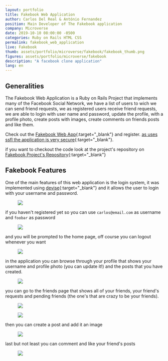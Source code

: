 ```yaml
---
layout: portfolio
title: Fakebook Web Application
author: Carlos Del Real & António Fernandez
position: Main Developer of The Fakebook application
company: Microverse
date: 2019-10-10 08:00:00 -0500
categories: Ruby on Rails HTML CSS 
permalink: fakebook_web_application
live: Fakebook
thumb: assets/portfolio/microverse/fakebook/fakebook_thumb.png
figures: assets/portfolio/microverse/fakebook
description: "A facebook clone application"
lang: en
---
```


## Generalities

The Fakebook Web Application is a Ruby on Rails Project that implements many of the Facebook Social Network, we have a list of users to wich we can send friend requests, we as registered users receive friend requests, we are able to login with user name and password, update the profile, with a profile photo, create posts with images, create comments on friends posts and like them.

Check out the [Fakebook Web App](https://frozen-everglades-48914.herokuapp.com/){:target="_blank"} and register. [as uses ssfl the application is very secure](https://es.wikipedia.org/wiki/Transport_Layer_Security){:target="_blank"}. 

if you want to checkout the code look at the project's repository on [Fakebook Project's Repository](https://github.com/trox115/Fakebook){:target="_blank"}

## Fakebook Features

One of the main features of this web application is the login system, it was implemented using [devise](https://github.com/heartcombo/devise){:target="_blank"} and it allows the user to login with your username and password.

<figure class="figure">
    <img src="{{ page.figures }}/login_home.png">
</figure>

if you haven't registered yet so you can use `carlos@email.com` as username and `foobar` as password

<figure class="figure">
    <img src="{{ page.figures }}/login_userandpass.png">
</figure>

and you will be prompted to the home page, off course you can logout whenever you want

<figure class="figure">
    <img src="{{ page.figures }}/logout.png">
</figure>

in the application you can browse through your profile that shows your username and profile photo (you can update it!) and the posts that you have created.

<figure class="figure">
    <img src="{{ page.figures }}/profile.png">
</figure>

you can go to the friends page that shows all of your friends, your friend's requests and pending friends (the one's that are crazy to be your friends).


<figure class="figure">
    <img src="{{ page.figures }}/friends.png">
</figure>

<figure class="figure">
    <img src="{{ page.figures }}/friendships.png">
</figure>

then you can create a post and add it an image 

<figure class="figure">
    <img src="{{ page.figures }}/create_post.png">
</figure>

last but not least you can comment and like your friend's posts

<figure class="figure">
    <img src="{{ page.figures }}/coment_and_like_posts.png">
</figure>
